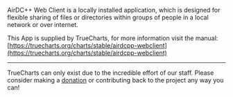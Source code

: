 AirDC++ Web Client is a locally installed application, which is designed for flexible sharing of files or directories within groups of people in a local network or over internet.

This App is supplied by TrueCharts, for more information visit the manual: [https://truecharts.org/charts/stable/airdcpp-webclient](https://truecharts.org/charts/stable/airdcpp-webclient)

---

TrueCharts can only exist due to the incredible effort of our staff.
Please consider making a [donation](https://truecharts.org/about/sponsor) or contributing back to the project any way you can!
